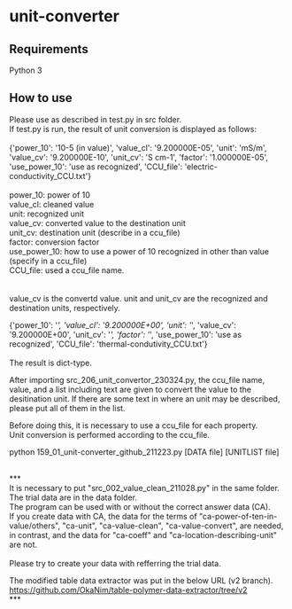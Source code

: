 # unit-converter


## Requirements
Python 3


## How to use
Please use as described in test.py in src folder.<br>
If test.py is run, the result of unit conversion is displayed as follows:<br>
<br>
{'power_10': '10-5 (in value)', 'value_cl': '9.200000E-05', 'unit': 'mS/m', 'value_cv': '9.200000E-10', 'unit_cv': 'S cm-1', 'factor': '1.000000E-05', 'use_power_10': 'use as recognized', 'CCU_file': 'electric-conductivity_CCU.txt'}<br>
<br>
power_10: power of 10<br>
value_cl: cleaned value<br>
unit: recognized unit<br>
value_cv: converted value to the destination unit<br>
unit_cv: destination unit (describe in a ccu_file)<br>
factor: conversion factor<br>
use_power_10: how to use a power of 10 recognized in other than value (specify in a ccu_file)<br>
CCU_file: used a ccu_file name.<br>
<br>
<br>
value_cv is the convertd value. unit and unit_cv are the recognized and destination units, respectively.  


{'power_10': '_', 'value_cl': '9.200000E+00', 'unit': '_', 'value_cv': '9.200000E+00', 'unit_cv': '_', 'factor': '_', 'use_power_10': 'use as recognized', 'CCU_file': 'thermal-condutivity_CCU.txt'}
<br>
<br>
The result is dict-type.


After importing src_206_unit_convertor_230324.py, the ccu_file name, value, and a list including text are given to convert the value to the desitination unit.
If there are some text in where an unit may be described, please put all of them in the list.

Before doing this, it is necessary to use a ccu_file for each property.  
Unit conversion is performed according to the ccu_file.

python 159_01_unit-converter_github_211223.py [DATA file] [UNITLIST file]<br>
<br>

***<br>
It is necessary to put "src_002_value_clean_211028.py" in the same folder.<br>
The trial data are in the data folder.<br>
The program can be used with or without the correct answer data (CA).<br>
If you create data with CA, the data for the terms of "ca-power-of-ten-in-value/others", "ca-unit", "ca-value-clean", "ca-value-convert", are needed, in contrast, and the data for "ca-coeff" and "ca-location-describing-unit" are not.<br>	
Please try to create your data with refferring the trial data.<br>

The modified table data extractor was put in the below URL (v2 branch).<br>
https://github.com/OkaNim/table-polymer-data-extractor/tree/v2<br>
***<br>

